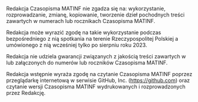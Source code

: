 Redakcja Czasopisma MATINF nie zgadza się na: wykorzystanie, rozprowadzanie, zmianę, kopiowanie, tworzenie dzieł pochodnych treści zawartych w numerach lub rocznikach Czasopisma MATINF.

Redakcja może wyrazić zgodę na takie wykorzystanie podczas bezpośredniego z nią spotkania na terenie Rzeczypospolitej Polskiej a umówionego z nią wcześniej tylko po sierpniu roku 2023.

Redakcja nie udziela gwarancji związanych z jakością treści zawartych w lub załączonych do numerów lub roczników Czasopisma MATINF.

Redakcja wstępnie wyraża zgodę na czytanie Czasopisma MATINF poprzez przeglądarkę internetową w serwisie GitHub, Inc. (https://github.com) oraz czytanie wersji Czasopisma MATINF wydrukowanych i rozprowadzonych przez Redakcję.

